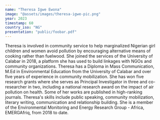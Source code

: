 ```yaml
---
name: "Theresa Igwe Ewona"
image: "@assets/images/theresa-igwe-pic.png"
year: 2023
timestamp: 60
country_iso: "NG"
presentation: "public/foobar.pdf"
---
```


Theresa is involved in community service to help marginalized Nigerian girl children and women avoid pollution by encouraging alternative means of cooking rather than fuelwood. She joined the services of the University of Calabar in 2018, a platform she has used to build linkages with NGOs and community organizations. Theresa has a Diploma in Mass Communication, M.Ed in Environmental Education from the University of Calabar and over five years of experience in community mobilization. She has won five research grants where she serves as Principal Investigator in three and co-researcher in two, including a national research award on the impact of air pollution on health. Some of her works are published in high-ranking journals. Theresa's skills include public speaking, community mobilization, literary writing, communication and relationship building. She is a member of the Environmental Monitoring and Energy Research Group - Africa, EMERGAfriq, from 2018 to date.
